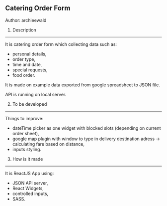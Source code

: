 Catering Order Form
-------------------
Author: archieewald

1) Description
-------------------
It is catering order form which collecting data such as:
 - personal details,
 - order type,
 - time and date,
 - special requests,
 - food order.

It is made on example data exported from google spreadsheet to JSON file.

API is running on local server.

2) To be developed
-------------------

Things to improve:
 - dateTime picker as one widget with blocked slots (depending on current order sheet),
 - google map plugin with window to type in delivery destination adress -> 
   calculating fare based on distance,
 - inputs styling.

3) How is it made
-------------------
   
It is ReactJS App using:
  - JSON API server, 
  - React Widgets, 
  - controlled inputs,
  - SASS.
